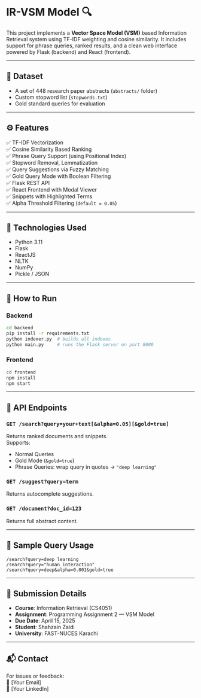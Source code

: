 # IR-VSM Model 🔍

This project implements a **Vector Space Model (VSM)** based Information Retrieval system using TF-IDF weighting and cosine similarity. It includes support for phrase queries, ranked results, and a clean web interface powered by Flask (backend) and React (frontend).

---

## 📁 Dataset

- A set of 448 research paper abstracts (`abstracts/` folder)
- Custom stopword list (`stopwords.txt`)
- Gold standard queries for evaluation

---

## ⚙️ Features

✅ TF-IDF Vectorization  
✅ Cosine Similarity Based Ranking  
✅ Phrase Query Support (using Positional Index)  
✅ Stopword Removal, Lemmatization  
✅ Query Suggestions via Fuzzy Matching  
✅ Gold Query Mode with Boolean Filtering  
✅ Flask REST API  
✅ React Frontend with Modal Viewer  
✅ Snippets with Highlighted Terms  
✅ Alpha Threshold Filtering (`default = 0.05`)

---

## 🧠 Technologies Used

- Python 3.11
- Flask
- ReactJS
- NLTK
- NumPy
- Pickle / JSON

---

## 🚀 How to Run

### Backend

```bash
cd backend
pip install -r requirements.txt
python indexer.py  # builds all indexes
python main.py     # runs the Flask server on port 8000
```

### Frontend

```bash
cd frontend
npm install
npm start
```

---

## 📌 API Endpoints

### `GET /search?query=your+text[&alpha=0.05][&gold=true]`
Returns ranked documents and snippets.  
Supports:
- Normal Queries
- Gold Mode (`&gold=true`)
- Phrase Queries: wrap query in quotes → `"deep learning"`

### `GET /suggest?query=term`
Returns autocomplete suggestions.

### `GET /document?doc_id=123`
Returns full abstract content.

---

## 🧪 Sample Query Usage

```http
/search?query=deep learning
/search?query="human interaction"
/search?query=deep&alpha=0.001&gold=true
```

---

## 📅 Submission Details

- **Course**: Information Retrieval (CS4051)  
- **Assignment**: Programming Assignment 2 — VSM Model  
- **Due Date**: April 15, 2025  
- **Student**: Shahzain Zaidi  
- **University**: FAST-NUCES Karachi  

---

## 📬 Contact

For issues or feedback:  
📧 [Your Email]  
🔗 [Your LinkedIn]  
